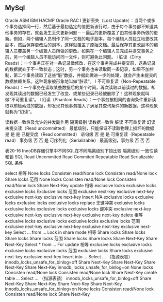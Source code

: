## MySql

Oracle ASM
IBM HACMP
Oracle RAC
l  更新丢失（Lost Update）：当两个或多个事务选择同一行，然后基于最初选定的值更新该行时，由于每个事务都不知道其他事务的存在，就会发生丢失更新问题－－最后的更新覆盖了由其他事务所做的更新。例如，两个编辑人员制作了同一文档的电子副本。每个编辑人员独立地更改其副本，然后保存更改后的副本，这样就覆盖了原始文档。最后保存其更改副本的编辑人员覆盖另一个编辑人员所做的更改。如果在一个编辑人员完成并提交事务之前，另一个编辑人员不能访问同一文件，则可避免此问题。
l  脏读（Dirty Reads）：一个事务正在对一条记录做修改，在这个事务完成并提交前，这条记录的数据就处于不一致状态；这时，另一个事务也来读取同一条记录，如果不加控制，第二个事务读取了这些“脏”数据，并据此做进一步的处理，就会产生未提交的数据依赖关系。这种现象被形象地叫做"脏读"。
l  不可重复读（Non-Repeatable Reads）：一个事务在读取某些数据后的某个时间，再次读取以前读过的数据，却发现其读出的数据已经发生了改变、或某些记录已经被删除了！这种现象就叫做“不可重复读”。
l  幻读（Phantom Reads）：一个事务按相同的查询条件重新读取以前检索过的数据，却发现其他事务插入了满足其查询条件的新数据，这种现象就称为“幻读”。


读数据一致性及允许的并发副作用
隔离级别
读数据一致性
脏读
不可重复读
幻读
未提交读（Read uncommitted）
最低级别，只能保证不读取物理上损坏的数据
是
是
是
已提交度（Read committed）
语句级
否
是
是
可重复读（Repeatable read）
事务级
否
否
是
可序列化（Serializable）
最高级别，事务级
否
否
否


表20-16                                          InnoDB存储引擎中不同SQL在不同隔离级别下锁比较
隔离级别
        一致性读和锁
SQL
Read Uncommited
Read Commited
Repeatable Read
Serializable
SQL
条件
 	 	 	 
select
相等
None locks
Consisten read/None lock
Consisten read/None lock
Share locks
范围
None locks
Consisten read/None lock
Consisten read/None lock
Share Next-Key
update
相等
exclusive locks
exclusive locks
exclusive locks
Exclusive locks
范围
exclusive next-key
exclusive next-key
exclusive next-key
exclusive next-key
Insert
N/A
exclusive locks
exclusive locks
exclusive locks
exclusive locks
replace
无键冲突
exclusive locks
exclusive locks
exclusive locks
exclusive locks
键冲突
exclusive next-key
exclusive next-key
exclusive next-key
exclusive next-key
delete
相等
exclusive locks
exclusive locks
exclusive locks
exclusive locks
范围
exclusive next-key
exclusive next-key
exclusive next-key
exclusive next-key
Select ... from ... Lock in share mode
相等
Share locks
Share locks
Share locks
Share locks
范围
Share locks
Share locks
Share Next-Key
Share Next-Key
Select * from ... For update
相等
exclusive locks
exclusive locks
exclusive locks
exclusive locks
范围
exclusive locks
Share locks
exclusive next-key
exclusive next-key
Insert into ... Select ...
（指源表锁）
innodb_locks_unsafe_for_binlog=off
Share Next-Key
Share Next-Key
Share Next-Key
Share Next-Key
innodb_locks_unsafe_for_binlog=on
None locks
Consisten read/None lock
Consisten read/None lock
Share Next-Key
create table ... Select ...
（指源表锁）
innodb_locks_unsafe_for_binlog=off
Share Next-Key
Share Next-Key
Share Next-Key
Share Next-Key
innodb_locks_unsafe_for_binlog=on
None locks
Consisten read/None lock
Consisten read/None lock
Share Next-Key
